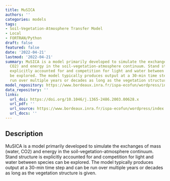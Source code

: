 ```yaml
---
title: MuSICA
authors: ''
categories: models
tags:
- Soil-Vegetation-Atmosphere Transfer Model
- Local
- FORTRAN/Python
draft: false
featured: false
date: '2022-04-21'
lastmod: '2022-04-21'
summary: MuSICA is a model primarily developed to simulate the exchanges of mass (water,
  CO2) and energy in the soil-vegetation-atmosphere continuum. Stand structure is
  explicitly accounted for and competition for light and water between species can
  be explored. The model typically produces output at a 30-min time step and can be
  run over multiple years or decades as long as the vegetation structure is given.
model_repository: https://www.bordeaux.inra.fr/ispa-ecofun/wordpress/index.php/musica-model/
data_repository: ''
links:
  url_doi: https://doi.org/10.1046/j.1365-2486.2003.00628.x
  url_pdf: ''
  url_source: https://www.bordeaux.inra.fr/ispa-ecofun/wordpress/index.php/musica-model/
  url_docs: ''
---
```


## Description

MuSICA is a model primarily developed to simulate the exchanges of mass (water, CO2) and energy in the soil-vegetation-atmosphere continuum. Stand structure is explicitly accounted for and competition for light and water between species can be explored. The model typically produces output at a 30-min time step and can be run over multiple years or decades as long as the vegetation structure is given.

